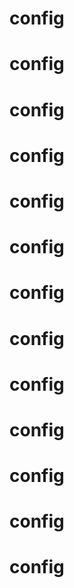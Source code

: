 # config
# config
# config
# config
# config
# config
# config
# config
# config
# config
# config
# config
# config
